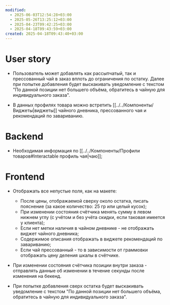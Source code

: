 ```yaml
---
modified:
  - 2025-06-03T12:54:28+03:00
  - 2025-05-26T13:25:12+03:00
  - 2025-04-23T09:42:25+03:00
  - 2025-04-18T09:43:59+03:00
created: 2025-04-18T09:43:40+03:00
---
```

# User story
- Пользователь может добавлять как рассыпчатый, так и прессованный чай в заказ вплоть до ограничения по остатку. Далее при попытке добавления будет выскакивать уведомление с текстом "По данной позиции нет большего объёма, обратитесь в чайную для индивидуального заказа".

- В данных профилях товара можно встретить [[../../Компоненты/Виджеты|виджеты]] чайного дневника, прессованного чая и рекомендаций по завариванию.
# Backend
- Необходимая информация по [[../../Компоненты/Профили товаров#Interactable профиль чая|чаю]];
# Frontend
- Отображать все непустые поля, как на макете:
	- После цены, отображаемой сверху около остатка, писать пояснение (за какое количество: 25 гр или целый кусок);
	- При изменении состояния счётчика менять сумму в левом нижнем углу (с учётом и без учёта скидки, если таковая имеется у клиента);
	- Если нет метки наличия в чайном дневнике - не отображать виджет чайного дневника;
	- Содержимое описания отображать в виджете рекомендаций по завариванию;
	- Если чай прессованный - то в зависимости от граммовки отображать цену деления шкалы в счётчике.

- При изменении состояния счётчика позиции внутри заказа - отправлять данные об изменении в течение секунды после изменения на бекенд.

- При попытке добавления сверх остатка будет выскакивать уведомление с текстом "По данной позиции нет большего объёма, обратитесь в чайную для индивидуального заказа".
